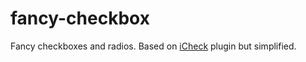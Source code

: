 # fancy-checkbox

Fancy checkboxes and radios. Based on [iCheck](https://github.com/fronteed/icheck) plugin but simplified.
